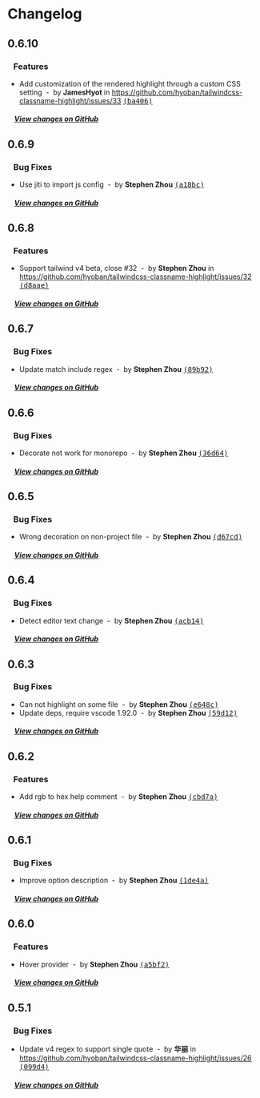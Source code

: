 # Changelog

## 0.6.10

### &nbsp;&nbsp;&nbsp;Features

- Add customization of the rendered highlight through a custom CSS setting &nbsp;-&nbsp; by **JamesHyot** in https://github.com/hyoban/tailwindcss-classname-highlight/issues/33 [<samp>(ba406)</samp>](https://github.com/hyoban/tailwindcss-classname-highlight/commit/ba4060a)

##### &nbsp;&nbsp;&nbsp;&nbsp;[View changes on GitHub](https://github.com/hyoban/tailwindcss-classname-highlight/compare/v0.6.9...0.6.10)

## 0.6.9

### &nbsp;&nbsp;&nbsp;Bug Fixes

- Use jiti to import js config &nbsp;-&nbsp; by **Stephen Zhou** [<samp>(a18bc)</samp>](https://github.com/hyoban/tailwindcss-classname-highlight/commit/a18bcd3)

##### &nbsp;&nbsp;&nbsp;&nbsp;[View changes on GitHub](https://github.com/hyoban/tailwindcss-classname-highlight/compare/v0.6.8...0.6.9)

## 0.6.8

### &nbsp;&nbsp;&nbsp;Features

- Support tailwind v4 beta, close #32 &nbsp;-&nbsp; by **Stephen Zhou** in https://github.com/hyoban/tailwindcss-classname-highlight/issues/32 [<samp>(d8aae)</samp>](https://github.com/hyoban/tailwindcss-classname-highlight/commit/d8aaeca)

##### &nbsp;&nbsp;&nbsp;&nbsp;[View changes on GitHub](https://github.com/hyoban/tailwindcss-classname-highlight/compare/v0.6.7...0.6.8)

## 0.6.7

### &nbsp;&nbsp;&nbsp;Bug Fixes

- Update match include regex &nbsp;-&nbsp; by **Stephen Zhou** [<samp>(89b92)</samp>](https://github.com/hyoban/tailwindcss-classname-highlight/commit/89b92b4)

##### &nbsp;&nbsp;&nbsp;&nbsp;[View changes on GitHub](https://github.com/hyoban/tailwindcss-classname-highlight/compare/v0.6.6...0.6.7)

## 0.6.6

### &nbsp;&nbsp;&nbsp;Bug Fixes

- Decorate not work for monorepo &nbsp;-&nbsp; by **Stephen Zhou** [<samp>(36d64)</samp>](https://github.com/hyoban/tailwindcss-classname-highlight/commit/36d645e)

##### &nbsp;&nbsp;&nbsp;&nbsp;[View changes on GitHub](https://github.com/hyoban/tailwindcss-classname-highlight/compare/v0.6.5...0.6.6)

## 0.6.5

### &nbsp;&nbsp;&nbsp;Bug Fixes

- Wrong decoration on non-project file &nbsp;-&nbsp; by **Stephen Zhou** [<samp>(d67cd)</samp>](https://github.com/hyoban/tailwindcss-classname-highlight/commit/d67cd4a)

##### &nbsp;&nbsp;&nbsp;&nbsp;[View changes on GitHub](https://github.com/hyoban/tailwindcss-classname-highlight/compare/v0.6.4...0.6.5)

## 0.6.4

### &nbsp;&nbsp;&nbsp;Bug Fixes

- Detect editor text change &nbsp;-&nbsp; by **Stephen Zhou** [<samp>(acb14)</samp>](https://github.com/hyoban/tailwindcss-classname-highlight/commit/acb1466)

##### &nbsp;&nbsp;&nbsp;&nbsp;[View changes on GitHub](https://github.com/hyoban/tailwindcss-classname-highlight/compare/v0.6.3...0.6.4)

## 0.6.3

### &nbsp;&nbsp;&nbsp;Bug Fixes

- Can not highlight on some file &nbsp;-&nbsp; by **Stephen Zhou** [<samp>(e648c)</samp>](https://github.com/hyoban/tailwindcss-classname-highlight/commit/e648cc9)
- Update deps, require vscode 1.92.0 &nbsp;-&nbsp; by **Stephen Zhou** [<samp>(59d12)</samp>](https://github.com/hyoban/tailwindcss-classname-highlight/commit/59d126f)

##### &nbsp;&nbsp;&nbsp;&nbsp;[View changes on GitHub](https://github.com/hyoban/tailwindcss-classname-highlight/compare/v0.6.2...0.6.3)

## 0.6.2

### &nbsp;&nbsp;&nbsp;Features

- Add rgb to hex help comment &nbsp;-&nbsp; by **Stephen Zhou** [<samp>(cbd7a)</samp>](https://github.com/hyoban/tailwindcss-classname-highlight/commit/cbd7a77)

##### &nbsp;&nbsp;&nbsp;&nbsp;[View changes on GitHub](https://github.com/hyoban/tailwindcss-classname-highlight/compare/v0.6.1...main)

## 0.6.1

### &nbsp;&nbsp;&nbsp;Bug Fixes

- Improve option description &nbsp;-&nbsp; by **Stephen Zhou** [<samp>(1de4a)</samp>](https://github.com/hyoban/tailwindcss-classname-highlight/commit/1de4a78)

##### &nbsp;&nbsp;&nbsp;&nbsp;[View changes on GitHub](https://github.com/hyoban/tailwindcss-classname-highlight/compare/v0.6.0...main)

## 0.6.0

### &nbsp;&nbsp;&nbsp;Features

- Hover provider &nbsp;-&nbsp; by **Stephen Zhou** [<samp>(a5bf2)</samp>](https://github.com/hyoban/tailwindcss-classname-highlight/commit/a5bf2ba)

##### &nbsp;&nbsp;&nbsp;&nbsp;[View changes on GitHub](https://github.com/hyoban/tailwindcss-classname-highlight/compare/v0.5.1...main)

## 0.5.1

### &nbsp;&nbsp;&nbsp;Bug Fixes

- Update v4 regex to support single quote &nbsp;-&nbsp; by **华丽** in https://github.com/hyoban/tailwindcss-classname-highlight/issues/26 [<samp>(099d4)</samp>](https://github.com/hyoban/tailwindcss-classname-highlight/commit/099d40b)

##### &nbsp;&nbsp;&nbsp;&nbsp;[View changes on GitHub](https://github.com/hyoban/tailwindcss-classname-highlight/compare/v0.5.0...main)

